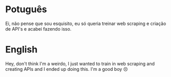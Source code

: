 # Potuguês

Ei, não pense que sou esquisito, eu só queria treinar web scraping e criação de API's e acabei fazendo isso.

# English

Hey, don't think I'm a weirdo, I just wanted to train in web scraping and creating APIs and I ended up doing this. I'm a good boy 😣
